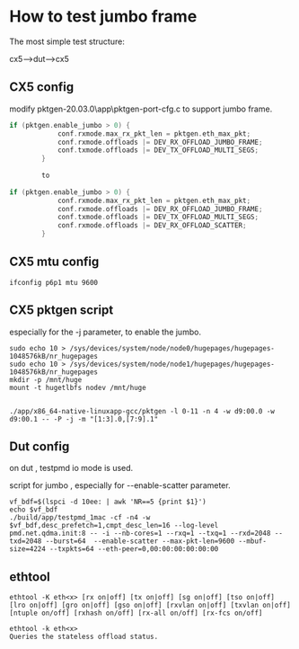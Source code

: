 # How to test jumbo frame

The most simple test structure:

cx5-->dut-->cx5



## CX5 config

modify pktgen-20.03.0\app\pktgen-port-cfg.c	to support jumbo frame.	

```c
if (pktgen.enable_jumbo > 0) {
			conf.rxmode.max_rx_pkt_len = pktgen.eth_max_pkt;
			conf.rxmode.offloads |= DEV_RX_OFFLOAD_JUMBO_FRAME;
			conf.txmode.offloads |= DEV_TX_OFFLOAD_MULTI_SEGS;
		}
		
		to
		
if (pktgen.enable_jumbo > 0) {
			conf.rxmode.max_rx_pkt_len = pktgen.eth_max_pkt;
			conf.rxmode.offloads |= DEV_RX_OFFLOAD_JUMBO_FRAME;
			conf.txmode.offloads |= DEV_TX_OFFLOAD_MULTI_SEGS;
			conf.rxmode.offloads |= DEV_RX_OFFLOAD_SCATTER;
		}
```

## CX5 mtu config

```shell
ifconfig p6p1 mtu 9600
```

## CX5 pktgen script

especially for the -j parameter, to enable the jumbo.

```shell
sudo echo 10 > /sys/devices/system/node/node0/hugepages/hugepages-1048576kB/nr_hugepages
sudo echo 10 > /sys/devices/system/node/node1/hugepages/hugepages-1048576kB/nr_hugepages
mkdir -p /mnt/huge
mount -t hugetlbfs nodev /mnt/huge


./app/x86_64-native-linuxapp-gcc/pktgen -l 0-11 -n 4 -w d9:00.0 -w d9:00.1 -- -P -j -m "[1:3].0,[7:9].1"
```



## Dut config

on dut , testpmd io mode is used.

script for jumbo , especially for --enable-scatter parameter.

```shell
vf_bdf=$(lspci -d 10ee: | awk 'NR==5 {print $1}')
echo $vf_bdf
./build/app/testpmd_1mac -cf -n4 -w $vf_bdf,desc_prefetch=1,cmpt_desc_len=16 --log-level pmd.net.qdma.init:8 -- -i --nb-cores=1 --rxq=1 --txq=1 --rxd=2048 --txd=2048 --burst=64  --enable-scatter --max-pkt-len=9600 --mbuf-size=4224 --txpkts=64 --eth-peer=0,00:00:00:00:00:00

```





## ethtool

```shell
ethtool -K eth<x> [rx on|off] [tx on|off] [sg on|off] [tso on|off] [lro on|off] [gro on|off] [gso on|off] [rxvlan on|off] [txvlan on|off] [ntuple on/off] [rxhash on/off] [rx-all on/off] [rx-fcs on/off]
```

```
ethtool -k eth<x>
Queries the stateless offload status.
```


